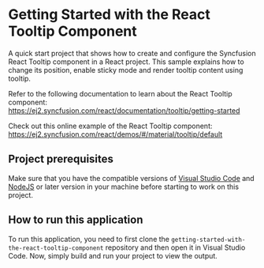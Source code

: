 # Getting Started with the React Tooltip Component

A quick start project that shows how to create and configure the Syncfusion React Tooltip component in a React project. This sample explains how to change its position, enable sticky mode and render tooltip content using tooltip.
 
Refer to the following documentation to learn about the React Tooltip component: 
https://ej2.syncfusion.com/react/documentation/tooltip/getting-started

Check out this online example of the React Tooltip component:
https://ej2.syncfusion.com/react/demos/#/material/tooltip/default

## Project prerequisites
Make sure that you have the compatible versions of [Visual Studio Code](https://code.visualstudio.com/download ) and [NodeJS](https://nodejs.org/en/download) or later version in your machine before starting to work on this project.

## How to run this application
To run this application, you need to first clone the `getting-started-with-the-react-tooltip-component` repository and then open it in Visual Studio Code. Now, simply build and run your project to view the output.